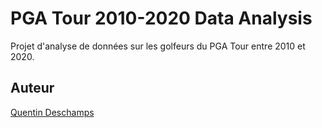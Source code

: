 # PGA Tour 2010-2020 Data Analysis

Projet d'analyse de données sur les golfeurs du PGA Tour entre 2010 et 2020.

## Auteur

[Quentin Deschamps](mailto:quentindeschamps18@gmail.com)

